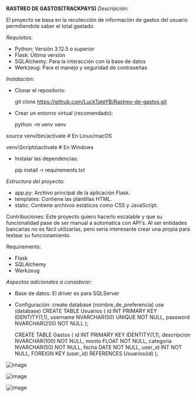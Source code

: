 **RASTREO DE GASTOS(TRACKPAYS)**
*Descripción:*

El proyecto se basa en la recolección de información de gastos del usuario permitiendole saber el total gastado.

*Requisitos:*

 * Python: Versión 3.12.5 o superior
 * Flask: Última versión
 * SQLAlchemy: Para la interacción con la base de datos
 * Werkzeug: Para el manejo y seguridad de contraseñas
   
*Instalación:*

 * Clonar el repositorio:
   
   git clone https://github.com/LuckTateYB/Rastreo-de-gastos.git

 * Crear un entorno virtual (recomendado):
   
   python -m venv venv
   
source venv/bin/activate  # En Linux/macOS

venv\Scripts\activate  # En Windows

 * Instalar las dependencias:
   
   pip install -r requirements.txt

*Estructura del proyecto:*

 * app.py: Archivo principal de la aplicación Flask.
 * templates: Contiene las plantillas HTML.
 * static: Contiene archivos estáticos como CSS y JavaScript.

Contribuciones:
Este proyecto quiero hacerlo escalable y que su funcionalidad pase de ser manual a automatica con API's.
Al ser entidades bancarias no es fácil utilizarlas, pero sería interesante crear una propia para testear su funcionamiento.

Requirements:

- Flask
- SQLAlchemy
- Werkzeug

*Aspectos adicionales a considerar:*

 * Base de datos: El driver es para SQLServer
 * Configuración:
   create database (nombre_de_preferencia)
   use (database) 
   CREATE TABLE Usuarios (
      id INT PRIMARY KEY IDENTITY(1,1),
      username NVARCHAR(50) UNIQUE NOT NULL,
      password NVARCHAR(255) NOT NULL
    );

    CREATE TABLE Gastos (
      id INT PRIMARY KEY IDENTITY(1,1),
      descripcion NVARCHAR(100) NOT NULL,
      monto FLOAT NOT NULL,
      categoria NVARCHAR(50) NOT NULL,
      fecha DATE NOT NULL,
      user_id INT NOT NULL,
      FOREIGN KEY (user_id) REFERENCES Usuarios(id)
    );

 
![image](https://github.com/user-attachments/assets/ca18d2de-cec6-4b4d-973a-448eb57ef8d6)


![image](https://github.com/user-attachments/assets/0968d449-1c3c-470a-a7ca-5b7f95d341b9)


![image](https://github.com/user-attachments/assets/e198c519-7bc7-4721-a489-196c70cabd6d)
